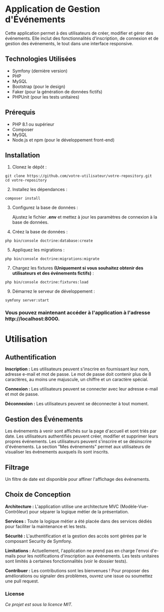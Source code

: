 # Application de Gestion d'Événements
Cette application permet à des utilisateurs de créer, modifier et gérer des événements. Elle inclut des fonctionnalités d'inscription, de connexion et de gestion des événements, le tout dans une interface responsive.

## Technologies Utilisées
- Symfony (dernière version)
- PHP
- MySQL
- Bootstrap (pour le design)
- Faker (pour la génération de données fictifs)
- PHPUnit (pour les tests unitaires)

## Prérequis
- PHP 8.1 ou supérieur
- Composer
- MySQL
- Node.js et npm (pour le développement front-end)

## Installation
1. Clonez le dépôt :
```
git clone https://github.com/votre-utilisateur/votre-repository.git
cd votre-repository
```

2. Installez les dépendances :
   
```
composer install
```

3. Configurez la base de données :

   Ajustez le fichier **.env** et mettez à jour les paramètres de connexion à la base de données.

4. Créez la base de données :
```
php bin/console doctrine:database:create
```
5. Appliquez les migrations :
```
php bin/console doctrine:migrations:migrate
```
7. Chargez les fixtures **(Uniquement si vous souhaitez obtenir des utilisateurs et des événements fictifs)** :
```
php bin/console doctrine:fixtures:load
```
9. Démarrez le serveur de développement :
```
symfony server:start
```

### Vous pouvez maintenant accéder à l'application à l'adresse http://localhost:8000.

# Utilisation
 ## Authentification
**Inscription :** Les utilisateurs peuvent s'inscrire en fournissant leur nom, adresse e-mail et mot de passe. Le mot de passe doit contenir plus de 8 caractères, au moins une majuscule, un chiffre et un caractère spécial.

**Connexion :** Les utilisateurs peuvent se connecter avec leur adresse e-mail et mot de passe.

**Déconnexion :** Les utilisateurs peuvent se déconnecter à tout moment.

## Gestion des Événements
Les événements à venir sont affichés sur la page d'accueil et sont triés par date.
Les utilisateurs authentifiés peuvent créer, modifier et supprimer leurs propres événements.
Les utilisateurs peuvent s'inscrire et se désinscrire d'événements.
La section "Mes événements" permet aux utilisateurs de visualiser les événements auxquels ils sont inscrits.
## Filtrage
Un filtre de date est disponible pour affiner l'affichage des événements.
## Choix de Conception
**Architecture :** L'application utilise une architecture MVC (Modèle-Vue-Contrôleur) pour séparer la logique métier de la présentation.

**Services :** Toute la logique métier a été placée dans des services dédiés pour faciliter la maintenance et les tests.

**Sécurité :** L'authentification et la gestion des accès sont gérées par le composant Security de Symfony.

**Limitations :** Actuellement, l'application ne prend pas en charge l'envoi d'e-mails pour les notifications d'inscription aux événements.
Les tests unitaires sont limités à certaines fonctionnalités (voir le dossier tests).

**Contribuer :**
Les contributions sont les bienvenues ! Pour proposer des améliorations ou signaler des problèmes, ouvrez une issue ou soumettez une pull request.

### License
*Ce projet est sous la licence MIT.*
